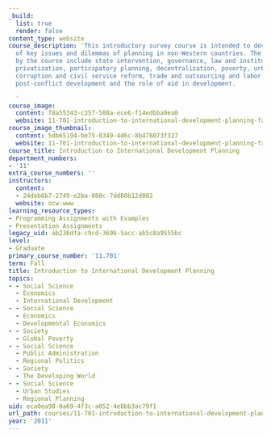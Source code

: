 ```yaml
---
_build:
  list: true
  render: false
content_type: website
course_description: 'This introductory survey course is intended to develop an understanding
  of key issues and dilemmas of planning in non-Western countries. The issues covered
  by the course include state intervention, governance, law and institutions in development,
  privatization, participatory planning, decentralization, poverty, urban-rural linkages,
  corruption and civil service reform, trade and outsourcing and labor standards,
  post-conflict development and the role of aid in development.

  '
course_image:
  content: f8a55343-c357-588a-ece6-f14edbba9ea8
  website: 11-701-introduction-to-international-development-planning-fall-2011
course_image_thumbnail:
  content: 5db65194-be75-0349-4d6c-8b478073f327
  website: 11-701-introduction-to-international-development-planning-fall-2011
course_title: Introduction to International Development Planning
department_numbers:
- '11'
extra_course_numbers: ''
instructors:
  content:
  - 24deb6b7-2749-e2ba-080c-7dd80b12d082
  website: ocw-www
learning_resource_types:
- Programming Assignments with Examples
- Presentation Assignments
legacy_uid: ab236dfa-c9cd-369b-5acc-ab5c8a9555bc
level:
- Graduate
primary_course_number: '11.701'
term: Fall
title: Introduction to International Development Planning
topics:
- - Social Science
  - Economics
  - International Development
- - Social Science
  - Economics
  - Developmental Economics
- - Society
  - Global Poverty
- - Social Science
  - Public Administration
  - Regional Politics
- - Society
  - The Developing World
- - Social Science
  - Urban Studies
  - Regional Planning
uid: eca0ea98-0a69-4f3c-a852-4e8bb3ac79f1
url_path: courses/11-701-introduction-to-international-development-planning-fall-2011
year: '2011'
---
```

